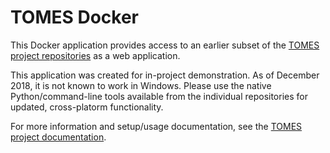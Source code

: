 # TOMES Docker

This Docker application provides access to an earlier subset of the [TOMES project repositories](https://github.com/StateArchivesOfNorthCarolina?utf8=✓&q=tomes&type=public&language=) as a web application.

This application was created for in-project demonstration. As of December 2018, it is not known to work in Windows. Please use the native Python/command-line tools available from the individual repositories for updated, cross-platorm functionality.

For more information and setup/usage documentation, see the [TOMES project documentation](https://github.com/StateArchivesOfNorthCarolina/tomes-project).
